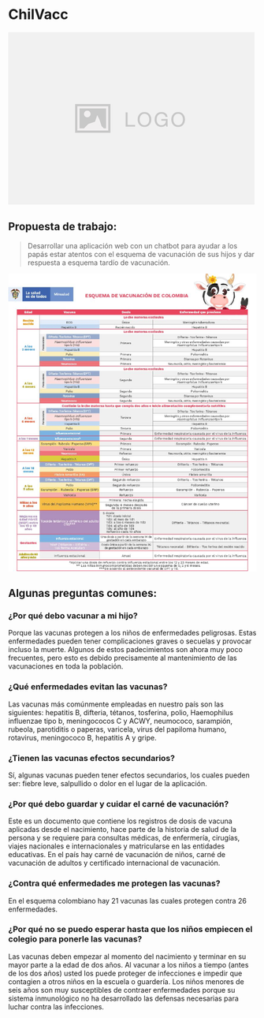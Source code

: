 # ChilVacc

[![Logo](img/no-logo.png)](https://github.com/eldelahoz/ChilVacc)

## Propuesta de trabajo:

> Desarrollar una aplicación web con un chatbot para ayudar a los papás estar atentos con el esquema de vacunación de sus hijos y dar respuesta a esquema tardío de vacunación.

[![EsquemaVacunacion](img/Esquema_PAI.jpg)](https://www.asmetsalud.com/noticias/esquema-nacional-de-vacunacion-pai)

## Algunas preguntas comunes:

### ¿Por qué debo vacunar a mi hijo?

Porque las vacunas protegen a los niños de enfermedades peligrosas. Estas enfermedades pueden tener complicaciones graves o secuelas y provocar incluso la muerte.
Algunos de estos padecimientos son ahora muy poco frecuentes, pero esto es debido precisamente al mantenimiento de las vacunaciones en toda la población.

### ¿Qué enfermedades evitan las vacunas?

Las vacunas más comúnmente empleadas en nuestro país son las siguientes: hepatitis B, difteria, tétanos, tosferina, polio, Haemophilus influenzae tipo b, meningococos C y ACWY, neumococo, sarampión, rubeola, parotiditis o paperas, varicela, virus del papiloma humano, rotavirus, meningococo B, hepatitis A y gripe.

### ¿Tienen las vacunas efectos secundarios?

Sí, algunas vacunas pueden tener efectos secundarios, los cuales pueden ser: fiebre leve, salpullido o dolor en el lugar de la aplicación.

### ¿Por qué debo guardar y cuidar el carné de vacunación?

Este es un documento que contiene los registros de dosis de vacuna aplicadas desde el nacimiento, hace parte de la historia de salud de la persona y se requiere para consultas médicas, de enfermería, cirugías, viajes nacionales e internacionales y matricularse en las entidades educativas. En el país hay carné de vacunación de niños, carné de vacunación de adultos y certificado internacional de vacunación.

### ¿Contra qué enfermedades me protegen las vacunas?

En el esquema colombiano hay 21 vacunas las cuales protegen contra 26 enfermedades.

### ¿Por qué no se puedo esperar hasta que los niños empiecen el colegio para ponerle las vacunas?

Las vacunas deben empezar al momento del nacimiento y terminar en su mayor parte a la edad de dos años. Al vacunar a los niños a tiempo (antes de los dos años) usted los puede proteger de infecciones e impedir que contagien a otros niños en la escuela o guardería. Los niños menores de seis años son muy susceptibles de contraer enfermedades porque su sistema inmunológico no ha desarrollado las defensas necesarias para luchar contra las infecciones.
